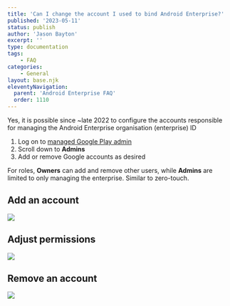 ```yaml
---
title: 'Can I change the account I used to bind Android Enterprise?'
published: '2023-05-11'
status: publish
author: 'Jason Bayton'
excerpt: ''
type: documentation
tags: 
    - FAQ
categories:
    - General
layout: base.njk
eleventyNavigation:
  parent: 'Android Enterprise FAQ'
  order: 1110
--- 
```

Yes, it is possible since ~late 2022 to configure the accounts responsible for managing the Android Enterprise organisation (enterprise) ID

1. Log on to [managed Google Play admin](https://play.google.com/work/adminsettings)
2. Scroll down to **Admins**
3. Add or remove Google accounts as desired

For roles, **Owners** can add and remove other users, while **Admins** are limited to only managing the enterprise. Similar to zero-touch.

## Add an account

![](/image/2023-05-12_22.31.29.gif)

## Adjust permissions

![](/image/2023-05-12_22.31.51.gif)

## Remove an account

![](/image/2023-05-12_22.32.07.gif)
